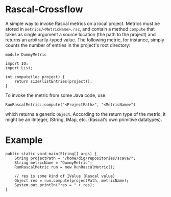 # Rascal-Crossflow

A simple way to invoke Rascal metrics on a local project. Metrics must be stored in `metrics/<MetricName>.rsc`, and contain a method `compute` that takes as single argument a source location (the path to the project) and returns an arbitrarily-typed value. The following metric, for instance, simply counts the number of entries in the project's root directory:

```
module DummyMetric

import IO;
import List;

int compute(loc project) {
	return size(listEntries(project));
}
```

To invoke the metric from some Java code, use:

`RunRascalMetric::compute("<ProjectPath>", "<MetricName>")`

which returns a generic `Object`. According to the return type of the metric, it might be an IInteger, IString, IMap, etc. (Rascal's own primitive datatypes).

# Example

```
public static void main(String[] args) {
	String projectPath = "/home/dig/repositories/scava/";
	String metricName = "DummyMetric";
	RunRascalMetric run = new RunRascalMetric();
	
	// res is some kind of IValue (Rascal value)
	Object res = run.compute(projectPath, metricName);
	System.out.println("res = " + res);
}
```
